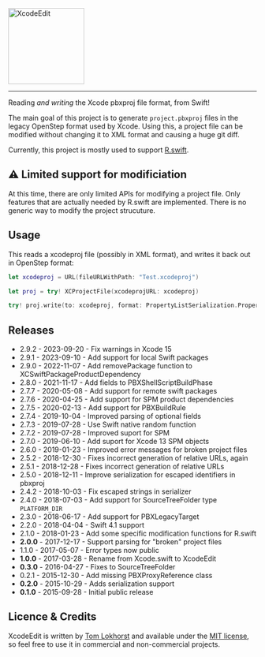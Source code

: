 <img src="https://cloud.githubusercontent.com/assets/75655/24417155/91254d68-13e7-11e7-91eb-470380161633.png" width="154" alt="XcodeEdit">
<hr>

Reading _and writing_ the Xcode pbxproj file format, from Swift!

The main goal of this project is to generate `project.pbxproj` files in the legacy OpenStep format used by Xcode. Using this, a project file can be modified without changing it to XML format and causing a huge git diff.

Currently, this project is mostly used to support [R.swift](https://github.com/mac-cain13/R.swift).

⚠️  Limited support for modificiation
-----

At this time, there are only limited APIs for modifying a project file.
Only features that are actually needed by R.swift are implemented. There is no generic way to modify the project strucuture.


Usage
-----

This reads a xcodeproj file (possibly in XML format), and writes it back out in OpenStep format:

```swift
let xcodeproj = URL(fileURLWithPath: "Test.xcodeproj")

let proj = try! XCProjectFile(xcodeprojURL: xcodeproj)

try! proj.write(to: xcodeproj, format: PropertyListSerialization.PropertyListFormat.openStep)
```


Releases
--------

 - 2.9.2 - 2023-09-20 - Fix warnings in Xcode 15
 - 2.9.1 - 2023-09-10 - Add support for local Swift packages
 - 2.9.0 - 2022-11-07 - Add removePackage function to XCSwiftPackageProductDependency
 - 2.8.0 - 2021-11-17 - Add fields to PBXShellScriptBuildPhase
 - 2.7.7 - 2020-05-08 - Add support for remote swift packages
 - 2.7.6 - 2020-04-25 - Add support for SPM product dependencies
 - 2.7.5 - 2020-02-13 - Add support for PBXBuildRule
 - 2.7.4 - 2019-10-04 - Improved parsing of optional fields
 - 2.7.3 - 2019-07-28 - Use Swift native random function
 - 2.7.2 - 2019-07-28 - Improved suport for SPM
 - 2.7.0 - 2019-06-10 - Add suport for Xcode 13 SPM objects
 - 2.6.0 - 2019-01-23 - Improved error messages for broken project files
 - 2.5.2 - 2018-12-30 - Fixes incorrect generation of relative URLs, again
 - 2.5.1 - 2018-12-28 - Fixes incorrect generation of relative URLs
 - 2.5.0 - 2018-12-11 - Improve serialization for escaped identifiers in pbxproj
 - 2.4.2 - 2018-10-03 - Fix escaped strings in serializer
 - 2.4.0 - 2018-07-03 - Add support for SourceTreeFolder type `PLATFORM_DIR`
 - 2.3.0 - 2018-06-17 - Add support for PBXLegacyTarget
 - 2.2.0 - 2018-04-04 - Swift 4.1 support
 - 2.1.0 - 2018-01-23 - Add some specific modification functions for R.swift
 - **2.0.0** - 2017-12-17 - Support parsing for "broken" project files
 - 1.1.0 - 2017-05-07 - Error types now public
 - **1.0.0** - 2017-03-28 - Rename from Xcode.swift to XcodeEdit
 - **0.3.0** - 2016-04-27 - Fixes to SourceTreeFolder
 - 0.2.1 - 2015-12-30 - Add missing PBXProxyReference class
 - **0.2.0** - 2015-10-29 - Adds serialization support
 - **0.1.0** - 2015-09-28 - Initial public release


Licence & Credits
-----------------

XcodeEdit is written by [Tom Lokhorst](https://twitter.com/tomlokhorst) and available under the [MIT license](https://github.com/tomlokhorst/XcodeEdit/blob/develop/LICENSE), so feel free to use it in commercial and non-commercial projects.

